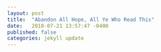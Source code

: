 ```yaml
---
layout: post
title:  "Abandon All Hope, All Ye Who Read This"
date:   2018-07-21 13:57:47 -0400
published: false
categories: jekyll update
---
```


